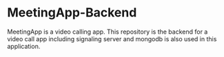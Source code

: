 # MeetingApp-Backend
MeetingApp is a video calling app. This repository is the backend for a video call app including signaling server and mongodb is also used in this application. 